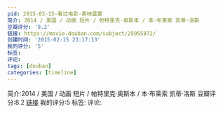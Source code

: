 ```yaml
---
pid: 2015-02-15-看过电影-美味盛宴
简介: 2014 / 美国 / 动画 短片 / 帕特里克·奥斯本 / 本·布莱索 凯蒂·洛斯
豆瓣评分: '8.2'
链接: https://movie.douban.com/subject/25955872/
创建时间: '2015-02-15 23:17:13'
我的评分: '5'
标签:
评论:
tags: [douban]
categories: [timeline]
---
```

简介:2014 / 美国 / 动画 短片 / 帕特里克·奥斯本 / 本·布莱索 凯蒂·洛斯
豆瓣评分:8.2
[链接](https://movie.douban.com/subject/25955872/)
我的评分:5
标签:
评论:
